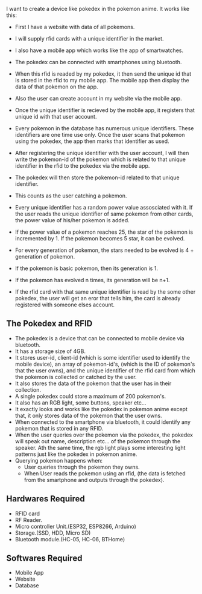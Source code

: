 I want to create a device like pokedex in the pokemon anime. It works like this:

- First I have a website with data of all pokemons.
- I will supply rfid cards with a unique identifier in the market.
- I also have a mobile app which works like the app of smartwatches.
- The pokedex can be connected with smartphones using bluetooth.
- When this rfid is readed by my pokedex, it then send the unique id that is stored in the rfid to my mobile app. The mobile app then display the data of that pokemon on the app.
- Also the user can create account in my website via the mobile app.
- Once the unique identifier is recieved by the mobile app, it registers that unique id with that user account.
- Every pokemon in the database has numerous unique identifiers. These identifiers are one time use only. Once the user scans that pokemon using the pokedex, the app then marks that identifier as used.
- After registering the unique identifier with the user account, I will then write the pokemon-id of the pokemon which is related to that unique identifier in the rfid to the pokedex via the mobile app.
- The pokedex will then store the pokemon-id related to that unique identifier.
- This counts as the user catching a pokemon.
- Every unique identifier has a random power value assosciated with it. If the user reads the unique identifier of same pokemon from other cards, the power value of his/her pokemon is added.
- If the power value of a pokemon reaches 25, the star of the pokemon is incremented by 1. If the pokemon becomes 5 star, it can be evolved.
- For every generation of pokemon, the stars needed to be evolved is 4 + generation of pokemon.
- If the pokemon is basic pokemon, then its generation is 1.
- If the pokemon has evolved n times, its generation will be n+1.

- If the rfid card with that same unique identifier is read by the some other pokedex, the user will get an eror that tells him, the card is already registered with someone elses account.

## The Pokedex and RFID

- The pokedex is a device that can be connected to mobile device via bluetooth.
- It has a storage size of 4GB.
- It stores user-id, client-id (which is some identifier used to identify the mobile device), an array of pokemon-id's, (which is the ID of pokemon's that the user owns), and the unique identifier of the rfid card from which the pokemon is collected or catched by the user.
- It also stores the data of the pokemon that the user has in their collection.
- A single pokedex could store a maximum of 200 pokemon's.
- It also has an RGB light, some buttons, speaker etc...
- It exactly looks and works like the pokedex in pokemon anime except that, it only stores data of the pokemon that the user owns.
- When connected to the smartphone via bluetooth, it could identify any pokemon that is stored in any RFID.
- When the user queries over the pokemon via the pokedex, the pokedex will speak out name, description etc... of the pokemon through the speaker. Ath the same time, the rgb light plays some interesting light patterns just like the pokedex in pokemon anime.
- Querying pokemon happens when:
  - User queries through the pokemon they owns.
  - When User reads the pokemon using an rfid, (the data is fetched from the smartphone and outputs through the pokedex).

## Hardwares Required

- RFID card
- RF Reader.
- Micro controller Unit.(ESP32, ESP8266, Arduino)
- Storage.(SSD, HDD, Micro SD)
- Bluetooth module.(HC-05, HC-06, BTHome)

## Softwares Required

- Mobile App
- Website
- Database 
